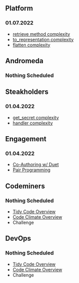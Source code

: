 ## Platform
### 01.07.2022
* [retrieve method complexity](https://codeclimate.com/repos/6130fae2b1505d60a90033ff/src/mapper/views.py/source#issue-fa022e53aaeab062eb001d317f5c7c76)
* [to_representation complexity](https://codeclimate.com/repos/6130fae2b1505d60a90033ff/src/mapper/serializers/shadows.py/source#issue-d67ea0118c975fc7484bf5ae801642b8)
* [flatten complexity](https://codeclimate.com/repos/6130fae2b1505d60a90033ff/src/mapper/models/identifier.py/source#issue-923758b45101f343ed1efe3ca0fcd90c)

## Andromeda
### Nothing Scheduled

## Steakholders
### 01.04.2022
* [get_secret complexity](https://codeclimate.com/repos/6179dae754ef16014d0031b2/secret_manager.py/source#issue-e3e5c5d29de5e01b445615deecc5f20d)
* [handler complexity](https://codeclimate.com/repos/6179dae754ef16014d0031b2/identity_provisioner.py/source#issue-c1727d5ca00674aa6c4d015a35286c93)

## Engagement
### 01.04.2022
* [Co-Authoring w/ Duet](https://github.com/git-duet/git-duet)
* [Pair Programming](https://github.com/StrongMind/culture/blob/master/tech_sessions/pair_programming.md)

## Codeminers
### Nothing Scheduled
* [Tidy Code Overview](https://github.com/StrongMind/culture/blob/master/tech_sessions/tidy_code.md)
* [Code Climate Overview](http://www.codeclimate.com)
* Challenge

## DevOps
### Nothing Scheduled
* [Tidy Code Overview](https://github.com/StrongMind/culture/blob/master/tech_sessions/tidy_code.md)
* [Code Climate Overview](http://www.codeclimate.com)
* Challenge
